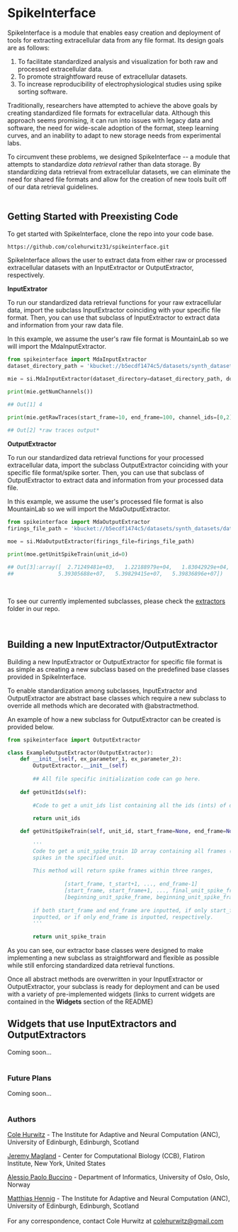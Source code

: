 # SpikeInterface

SpikeInterface is a module that enables easy creation and deployment of tools for extracting extracellular data from any file format. Its design goals are as follows:

1. To facilitate standardized analysis and visualization for both raw and processed extracellular data.
2. To promote straightfoward reuse of extracellular datasets.
3. To increase reproducibility of electrophysiological studies using spike sorting software.

Traditionally, researchers have attempted to achieve the above goals by creating standardized file formats for extracellular data. Although this approach seems promising, it can run into issues with legacy data and software, the need for wide-scale adoption of the format, steep learning curves, and an inability to adapt to new storage needs from experimental labs.

To circumvent these problems, we designed SpikeInterface -- a module that attempts to standardize *data retrieval* rather than data storage. By standardizing data retrieval from extracellular datasets, we can eliminate the need for shared file formats and allow for the creation of new tools built off of our data retrieval guidelines.
<br/>
<br/>
## Getting Started with Preexisting Code

To get started with SpikeInterface, clone the repo into your code base.

```shell
https://github.com/colehurwitz31/spikeinterface.git
```

SpikeInterface allows the user to extract data from either raw or processed extracellular datasets with an InputExtractor or OutputExtractor, respectively.


**InputExtrator**

To run our standardized data retrieval functions for your raw extracellular data, import the subclass InputExtractor coinciding with your specific file format. Then, you can use that subclass of InputExtractor to extract data and information from your raw data file. 

In this example, we assume the user's raw file format is MountainLab so we will import the MdaInputExtractor.

```python
from spikeinterface import MdaInputExtractor
dataset_directory_path = 'kbucket://b5ecdf1474c5/datasets/synth_datasets/datasets/synth_tetrode_30min'

mie = si.MdaInputExtractor(dataset_directory=dataset_directory_path, download=True)
                           
print(mie.getNumChannels())

## Out[1] 4

print(mie.getRawTraces(start_frame=10, end_frame=100, channel_ids=[0,2]))

## Out[2] *raw traces output*
```

**OutputExtractor**

To run our standardized data retrieval functions for your processed extracellular data, import the subclass OutputExtractor coinciding with your specific file format/spike sorter. Then, you can use that subclass of OutputExtractor to extract data and information from your processed data file. 

In this example, we assume the user's processed file format is also MountainLab so we will import the MdaOutputExtractor.

```python
from spikeinterface import MdaOutputExtractor
firings_file_path = 'kbucket://b5ecdf1474c5/datasets/synth_datasets/datasets/synth_tetrode_30min/firings_true.mda'

moe = si.MdaOutputExtractor(firings_file=firings_file_path)
                           
print(moe.getUnitSpikeTrain(unit_id=0)

## Out[3]:array([  2.71249481e+03,   1.22188979e+04,   1.83042929e+04, ...,
##              5.39305688e+07,   5.39829415e+07,   5.39836896e+07])
```
<br/>

To see our currently implemented subclasses, please check the [extractors](https://github.com/colehurwitz31/spikeinterface/tree/master/spikeinterface/extractors) folder in our repo.

<br/>

## Building a new InputExtractor/OutputExtractor

Building a new InputExtractor or OutputExtractor for specific file format is as simple as creating a new subclass based on the predefined base classes provided in SpikeInterface.

To enable standardization among subclasses, InputExtractor and OutputExtractor are abstract base classes which require a new subclass to override all methods which are decorated with @abstractmethod.

An example of how a new subclass for OutputExtractor can be created is provided below.

```python
from spikeinterface import OutputExtractor

class ExampleOutputExtractor(OutputExtractor):
    def __init__(self, ex_parameter_1, ex_parameter_2):
        OutputExtractor.__init__(self)
        
        ## All file specific initialization code can go here.
        
    def getUnitIds(self):
        
        #Code to get a unit_ids list containing all the ids (ints) of detected units in the recording
        
        return unit_ids

    def getUnitSpikeTrain(self, unit_id, start_frame=None, end_frame=None):
        
        '''
        Code to get a unit_spike_train 1D array containing all frames (ints) of 
        spikes in the specified unit.
        
        This method will return spike frames within three ranges,
        
                  [start_frame, t_start+1, ..., end_frame-1]
                  [start_frame, start_frame+1, ..., final_unit_spike_frame]
                  [beginning_unit_spike_frame, beginning_unit_spike_frame+1, ..., end_frame-1]
                  
        if both start_frame and end_frame are inputted, if only start_frame is
        inputted, or if only end_frame is inputted, respectively.
        '''
        
        return unit_spike_train
```

As you can see, our extractor base classes were designed to make implementing a new subclass as straightforward and flexible as possible while still enforcing standardized data retrieval functions.

Once all abstract methods are overwritten in your InputExtractor or OutputExtractor, your subclass is ready for deployment and can be used with a variety of pre-implemented widgets (links to current widgets are contained in the **Widgets** section of the README)
<br/>

## Widgets that use InputExtractors and OutputExtractors

Coming soon...
<br/>
<br/>

### Future Plans

Coming soon...
<br/>
<br/>

### Authors

[Cole Hurwitz](https://www.inf.ed.ac.uk/people/students/Cole_Hurwitz.html) - The Institute for Adaptive and Neural Computation (ANC), University of Edinburgh, Edinburgh, Scotland 

[Jeremy Magland](https://www.simonsfoundation.org/team/jeremy-magland/) - Center for Computational Biology (CCB), Flatiron Institute, New York, United States

[Alessio Paolo Buccino](https://www.mn.uio.no/ifi/english/people/aca/alessiob/) - Department of Informatics, University of Oslo, Oslo, Norway

[Matthias Hennig](http://homepages.inf.ed.ac.uk/mhennig/) - The Institute for Adaptive and Neural Computation (ANC), University of Edinburgh, Edinburgh, Scotland
<br/>
<br/>
For any correspondence, contact Cole Hurwitz at colehurwitz@gmail.com
